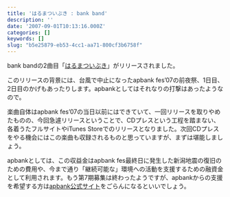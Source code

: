 ```yaml
---
title: 'はるまついぶき : bank band'
description: ''
date: '2007-09-01T10:13:16.000Z'
categories: []
keywords: []
slug: "b5e25879-eb53-4cc1-aa71-800cf3b6758f"
---
```

bank bandの2曲目「[はるまついぶき](http://www.apbank-ecoreso.jp/07/harumatsuibuki/index.html)」がリリースされました。[](http://click.linksynergy.com/fs-bin/stat?id=2t5t2JKnvwE&offerid=94348&type=3&subid=0&tmpid=2192&RD_PARM1=http%253A%252F%252Fphobos.apple.com%252FWebObjects%252FMZStore.woa%252Fwa%252FviewAlbum%253Fi%253D262984830%2526id%253D262984823%2526s%253D143462%2526partnerId%253D30)

このリリースの背景には、台風で中止になったapbank fes’07の前夜祭、1日目、2日目のかげもあったりします。apbankとしてはそれなりの打撃はあったようなので。

楽曲自体はapbank fes’07の当日以前にはできていて、一回リリースを取りやめたものの、今回急遽リリースということで、CDプレスという工程を踏まない、各着うたフルサイトやiTunes Storeでのリリースとなりました。次回CDプレスをやる機会にはこの楽曲も収録されるものと思っていますが、まずは堪能しましょう。

apbankとしては、この収益金はapbank fes最終日に発生した新潟地震の復旧のための費用や、今まで通り「継続可能な」環境への活動を支援するための融資金として利用されます。もう第7期募集は終わったようですが、apbankからの支援を希望する方は[apbank公式サイト](http://www.apbank.jp/)をごらんになるといいでしょう。